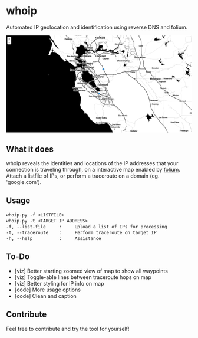 # whoip
Automated IP geolocation and identification using reverse DNS and folium.

![Example Map](viz/README.png?raw=true "Example Map")

## What it does
whoip reveals the identities and locations of the IP addresses that your connection is traveling through, on a interactive map enabled by [folium](https://github.com/python-visualization/folium). Attach a listfile of IPs, or perform a traceroute on a domain (eg. 'google.com').

## Usage
```
whoip.py -f <LISTFILE>
whoip.py -t <TARGET IP ADDRESS>
-f, --list-file     :     Upload a list of IPs for processing
-t, --traceroute    :     Perform traceroute on target IP
-h, --help          :     Assistance
```

## To-Do
- [viz] Better starting zoomed view of map to show all waypoints
- [viz] Toggle-able lines between traceroute hops on map
- [viz] Better styling for IP info on map
- [code] More usage options
- [code] Clean and caption

## Contribute
Feel free to contribute and try the tool for yourself!
